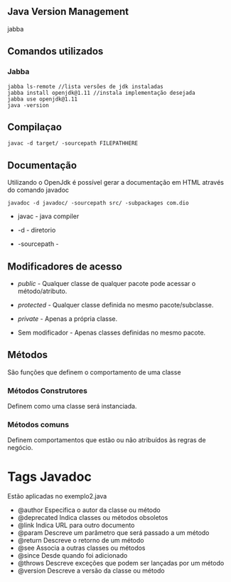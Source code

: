 ## Java Version Management

jabba

## Comandos utilizados

### Jabba
    jabba ls-remote //lista versões de jdk instaladas  
    jabba install openjdk@1.11 //instala implementação desejada  
    jabba use openjdk@1.11  
    java -version  

## Compilaçao

    javac -d target/ -sourcepath FILEPATHHERE

## Documentação

Utilizando o OpenJdk é possível gerar a documentação em HTML através do comando javadoc

    javadoc -d javadoc/ -sourcepath src/ -subpackages com.dio

* javac - java compiler

* -d - diretorio

* -sourcepath - 

## Modificadores de acesso

* *public* - Qualquer classe de qualquer pacote pode acessar o método/atributo.

* *protected* - Qualquer classe definida no mesmo pacote/subclasse.

* *private* - Apenas a própria classe.

* Sem modificador - Apenas classes definidas no mesmo pacote.

## Métodos

São funções que definem o comportamento de uma classe

### Métodos Construtores

Definem como uma classe será instanciada.

### Métodos comuns

Definem comportamentos que estão ou não atribuídos às regras de negócio.

# Tags Javadoc

Estão aplicadas no exemplo2.java

* @author
Especifica o autor da classe ou método
* @deprecated 
Indica classes ou métodos obsoletos
* @link
Indica URL para outro documento
* @param
Descreve um parâmetro que será passado a um método
* @return
Descreve o retorno de um método
* @see
Associa a outras classes ou métodos
* @since
Desde quando foi adicionado
* @throws
Descreve exceções que podem ser lançadas por um método
* @version
Descreve a versão da classe ou método